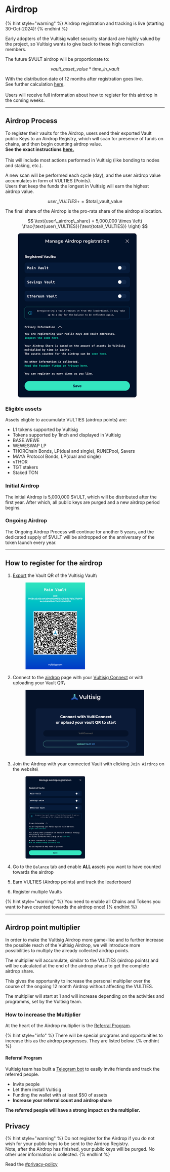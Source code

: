 # Airdrop

{% hint style="warning" %}
Airdrop registration and tracking is live (starting 30-Oct-2024)!
{% endhint %}

Early adopters of the Vultisig wallet security standard are highly valued by the project, so Vultisig wants to give back to these high conviction members.

The future $VULT airdrop will be proportionate to:

$$
vault\_asset\_value*time\_in\_vault
$$

With the distribution date of 12 months after registration goes live.\
See further calculation [here](airdrop.md#airdrop-process).\
\
Users will receive full information about how to register for this airdrop in the coming weeks.

***

## Airdrop Process

To register their vaults for the Airdrop, users send their exported Vault public Keys to an Airdrop Registry, which will scan for presence of funds on chains, and then begin counting airdrop value.\
**See the exact instructions** [**here.**](airdrop.md#how-to-register-for-the-airdrop)\
\
This will include most actions performed in Vultisig (like bonding to nodes and staking, etc.).

A new scan will be performed each cycle (day), and the user airdrop value accumulates in form of VULTIES (Points).\
Users that keep the funds the longest in Vultisig will earn the highest airdrop value.

$$
user\_VULTIES += \$\text{total\_vault\_value}
$$

The final share of the Airdrop is the pro-rata share of the airdrop allocation.

$$
\text{user\_airdrop\_share} = 5,000,000 \times \left( \frac{\text{user\_VULTIES}}{\text{total\_VULTIES}} \right)
$$

<figure><img src="../.gitbook/assets/image (14).png" alt="" width="375"><figcaption></figcaption></figure>

### Eligible assets

Assets eligble to accumulate VULTIES (airdrop points) are:

* L1 tokens supported by Vultisig
* Tokens supported by 1inch and displayed in Vultisig
* BASE.WEWE
* WEWESWAP LP
* THORChain Bonds, LP(dual and single), RUNEPool, Savers
* MAYA Protocol Bonds, LP(dual and single)
* vTHOR
* TGT stakers
* Staked TON

### Initial Airdrop

The initial Airdrop is 5,000,000 $VULT, which will be distributed after the first year. After which, all public keys are purged and a new airdrop period begins.

### Ongoing Airdrop

The Ongoing Airdrop Process will continue for another 5 years, and the dedicated supply of $VULT will be airdropped on the anniversary of the token launch every year.

***

## How to register for the airdrop

1.  [Export](../vultisig-user-actions/managing-your-vault/vault-qr.md) the Vault QR of the Vultisig Vault\\

    <figure><img src="../.gitbook/assets/VultisigQR-Main Vault-828 (1).png" alt="" width="188"><figcaption></figcaption></figure>
2.  Connect to the [airdrop](https://airdrop.vultisig.com/import) page with your [Vultisig Connect](broken-reference/) or with uploading your Vault QR\\

    <figure><img src="../.gitbook/assets/image (11).png" alt="" width="375"><figcaption></figcaption></figure>
3.  Join the Airdrop with your connected Vault with clicking `Join Airdrop` on the website\\

    <figure><img src="../.gitbook/assets/image (14).png" alt="" width="188"><figcaption></figcaption></figure>
4. Go to the `Balance` tab and enable **ALL a**ssets you want to have counted towards the airdrop
5. Earn VULTIES (Airdrop points) and track the leaderboard
6. Register multiple Vaults

{% hint style="warning" %}
You need to enable all Chains and Tokens you want to have counted towards the airdrop once!
{% endhint %}

***

## Airdrop point multiplier

In order to make the Vultisig Airdrop more game-like and to further increase the possible reach of the Vultisig Airdrop, we will introduce more possibilities to multiply the already collected airdrop points.

The multiplier will accumulate, similar to the VULTIES (airdrop points) and will be calculated at the end of the airdrop phase to get the complete airdrop share.

This gives the opportunity to increase the personal multiplier over the course of the ongoing 12 month Airdrop without affecting the VULTIES.

The multiplier will start at 1 and will increase depending on the activities and programms, set by the Vultisig team.

### How to increase the Multiplier

At the heart of the Airdrop multiplier is the [Referral Program](airdrop.md#referral-program).

{% hint style="info" %}
There will be special programs and opportunities to increase this as the airdrop progresses. They are listed below.
{% endhint %}

#### Referral Program

Vultisig team has built a [Telegram bot](../other/vultisig-bot.md) to easily invite friends and track the referred people.

* Invite people
* Let them install Vultisig
* Funding the wallet with at least $50 of assets
* **Increase your referral count and airdrop share**

**The referred people will have a strong impact on the multiplier.**

## Privacy

{% hint style="warning" %}
Do not register for the Airdrop if you do not wish for your public keys to be sent to the Airdrop Registry.\
Note, after the Airdrop has finished, your public keys will be purged. No other user information is collected.
{% endhint %}

Read the [#privacy-policy](../other/privacy.md#privacy-policy "mention")

